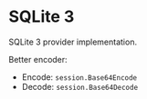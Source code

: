 # SQLite 3

SQLite 3 provider implementation.

Better encoder:

- Encode: `session.Base64Encode`
- Decode: `session.Base64Decode`
